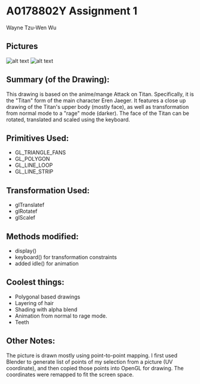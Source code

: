 # A0178802Y Assignment 1
Wayne Tzu-Wen Wu

## Pictures
![alt text](https://github.com/wayne-wu/doodle/pics/doodle1.png "Normal Mode")
![alt text](https://github.com/wayne-wu/doodle/pics/doodle2.png "Rage Mode")

## Summary (of the Drawing):
This drawing is based on the anime/mange Attack on Titan. 
Specifically, it is the "Titan" form of the main character Eren Jaeger.
It features a close up drawing of the Titan's upper body (mostly face),
as well as transformation from normal mode to a "rage" mode (darker).
The face of the Titan can be rotated, translated and scaled using the keyboard.

## Primitives Used:
- GL_TRIANGLE_FANS
- GL_POLYGON
- GL_LINE_LOOP
- GL_LINE_STRIP

## Transformation Used:
- glTranslatef
- glRotatef
- glScalef 

## Methods modified: 
- display()
- keyboard() for transformation constraints
- added idle() for animation

## Coolest things:
- Polygonal based drawings
- Layering of hair
- Shading with alpha blend
- Animation from normal to rage mode.
- Teeth

## Other Notes:
The picture is drawn mostly using point-to-point mapping. I first used Blender to generate
list of points of my selection from a picture (UV coordinate), and then copied those points 
into OpenGL for drawing. The coordinates were remapped to fit the screen space.


